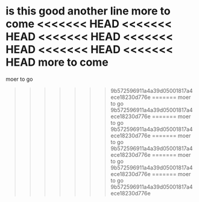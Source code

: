 is this good
another line
more to come
<<<<<<< HEAD
<<<<<<< HEAD
<<<<<<< HEAD
<<<<<<< HEAD
<<<<<<< HEAD
<<<<<<< HEAD
more to come
=======
moer to go
>>>>>>> 9b572596911a4a39d05001817a4ece18230d776e
=======
moer to go
>>>>>>> 9b572596911a4a39d05001817a4ece18230d776e
=======
moer to go
>>>>>>> 9b572596911a4a39d05001817a4ece18230d776e
=======
moer to go
>>>>>>> 9b572596911a4a39d05001817a4ece18230d776e
=======
moer to go
>>>>>>> 9b572596911a4a39d05001817a4ece18230d776e
=======
moer to go
>>>>>>> 9b572596911a4a39d05001817a4ece18230d776e

